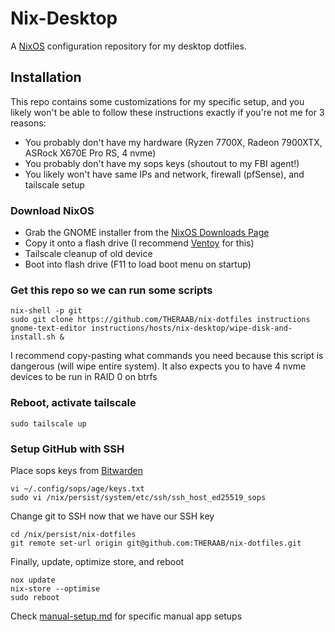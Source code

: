 # Nix-Desktop

A [NixOS](https://nixos.org/) configuration repository for my desktop dotfiles.

## Installation

This repo contains some customizations for my specific setup, and you likely won't be able to follow these instructions exactly
if you're not me for 3 reasons:

- You probably don't have my hardware (Ryzen 7700X, Radeon 7900XTX, ASRock X670E Pro RS, 4 nvme)
- You probably don't have my sops keys (shoutout to my FBI agent!)
- You likely won't have same IPs and network, firewall (pfSense), and tailscale setup

### Download NixOS

- Grab the GNOME installer from the [NixOS Downloads Page](https://nixos.org/download.html#nix-install-linux)
- Copy it onto a flash drive (I recommend [Ventoy](https://www.ventoy.net/en/index.html) for this)
- Tailscale cleanup of old device
- Boot into flash drive (F11 to load boot menu on startup)

### Get this repo so we can run some scripts

```console
nix-shell -p git
sudo git clone https://github.com/THERAAB/nix-dotfiles instructions
gnome-text-editor instructions/hosts/nix-desktop/wipe-disk-and-install.sh &
```

I recommend copy-pasting what commands you need because this script is dangerous (will wipe entire system). It also
expects you to have 4 nvme devices to be run in RAID 0 on btrfs

### Reboot, activate tailscale

```console
sudo tailscale up
```

### Setup GitHub with SSH

Place sops keys from [Bitwarden](https://vault.bitwarden.com/#/login)

```console
vi ~/.config/sops/age/keys.txt
sudo vi /nix/persist/system/etc/ssh/ssh_host_ed25519_sops
```

Change git to SSH now that we have our SSH key

```console
cd /nix/persist/nix-dotfiles
git remote set-url origin git@github.com:THERAAB/nix-dotfiles.git
```

Finally, update, optimize store, and reboot

```console
nox update
nix-store --optimise
sudo reboot
```

Check [manual-setup.md](https://github.com/THERAAB/nix-dotfiles/blob/main/systems/x86_64-linux/nix-desktop/manual-setup.md) for specific manual app setups
